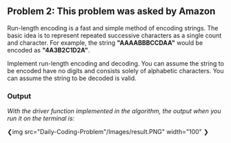 ## Problem 2: This problem was asked by Amazon

Run-length encoding is a fast and simple method of encoding strings. The basic idea is to represent repeated successive characters as 
a single count and character. For example, the string **"AAAABBBCCDAA"** would be encoded as **"4A3B2C1D2A"**.

Implement run-length encoding and decoding. You can assume the string to be encoded have no digits and consists solely of 
alphabetic characters. You can assume the string to be decoded is valid.

### Output

*With the driver function implemented in the algorithm, the output when you run it on the terminal is:*

❮img src="Daily-Coding-Problem"/Images/result.PNG" width="100" ❯</img>

